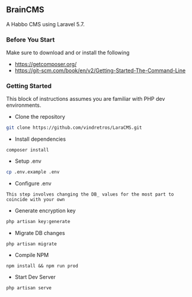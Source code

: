 ## BrainCMS
A Habbo CMS using Laravel 5.7.

### Before You Start
Make sure to download and or install the following
- https://getcomposer.org/
- https://git-scm.com/book/en/v2/Getting-Started-The-Command-Line

### Getting Started
This block of instructions assumes you are familiar with PHP dev environments.

- Clone the repository
```bash
git clone https://github.com/vindretros/LaraCMS.git
```
- Install dependencies
```
composer install
```
- Setup .env
```bash
cp .env.example .env
```
- Configure .env
```
This step involves changing the DB_ values for the most part to coincide with your own
```
- Generate encryption key
```bash
php artisan key:generate
```
- Migrate DB changes 
```
php artisan migrate
```

- Compile NPM
```
npm install && npm run prod
```
- Start Dev Server
```bash
php artisan serve
```
